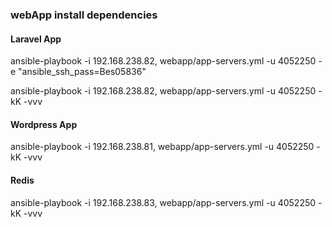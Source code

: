 ### webApp install dependencies

#### Laravel App

ansible-playbook -i 192.168.238.82, webapp/app-servers.yml -u 4052250 -e "ansible_ssh_pass=Bes05836"

ansible-playbook -i 192.168.238.82,  webapp/app-servers.yml -u 4052250 -kK -vvv

#### Wordpress App

ansible-playbook -i 192.168.238.81,  webapp/app-servers.yml -u 4052250 -kK -vvv

#### Redis

ansible-playbook -i 192.168.238.83,  webapp/app-servers.yml -u 4052250 -kK -vvv
